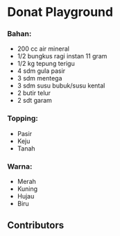 # Donat Playground

### Bahan:
- 200 cc air mineral
- 1/2 bungkus ragi instan 11 gram
- 1/2 kg tepung terigu
- 4 sdm gula pasir
- 3 sdm mentega
- 3 sdm susu bubuk/susu kental
- 2 butir telur
- 2 sdt garam

### Topping:
- Pasir
- Keju
- Tanah

### Warna:
- Merah
- Kuning
- Hujau
- Biru

## Contributors
